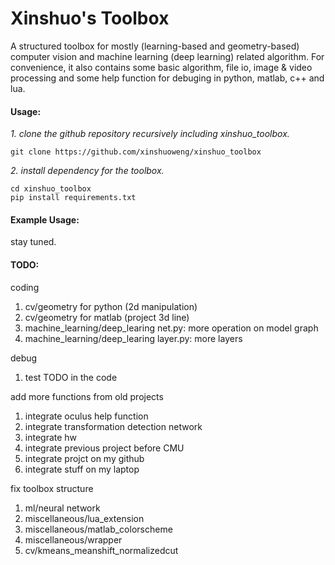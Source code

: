 # Xinshuo's Toolbox
A structured toolbox for mostly (learning-based and geometry-based) computer vision and machine learning (deep learning) related algorithm. For convenience, it also contains some basic algorithm, file io, image & video processing and some help function for debuging in python, matlab, c++ and lua.

#### Usage:

*1. clone the github repository recursively including xinshuo_toolbox.*
~~~shell
git clone https://github.com/xinshuoweng/xinshuo_toolbox
~~~

*2. install dependency for the toolbox.*
~~~shell
cd xinshuo_toolbox
pip install requirements.txt
~~~

#### Example Usage:

stay tuned.


#### TODO:

coding 
1. cv/geometry for python (2d manipulation)<br>
2. cv/geometry for matlab (project 3d line)<br>
3. machine_learning/deep_learing net.py: more operation on model graph<br>
4. machine_learning/deep_learing layer.py: more layers<br>

debug
1. test TODO in the code<br>

add more functions from old projects
1. integrate oculus help function<br>
2. integrate transformation detection network<br>
3. integrate hw<br>
4. integrate previous project before CMU<br>
5. integrate projct on my github<br>
6. integrate stuff on my laptop<br>

fix toolbox structure
1. ml/neural network<br>
2. miscellaneous/lua_extension<br>
2. miscellaneous/matlab_colorscheme<br>
2. miscellaneous/wrapper<br>
5. cv/kmeans_meanshift_normalizedcut<br>
